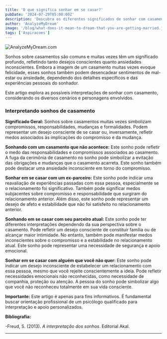 ```yaml
---
title: 'O que significa sonhar em se casar?'
pubDate: '2024-07-29T05:00:00Z'
description: 'Descubra os diferentes significados de sonhar com casamento, seja com seu parceiro, ex-parceiro ou alguém que você não conhece. Explore como esses sonhos refletem seus desejos e medos inconscientes.'
author: 'AnalyzeMyDream'
image: '/blog/what-does-it-mean-to-dream-that-you-are-getting-married.jpeg'
tags: ['Aspiracoes']
---
```


![AnalyzeMyDream.com](/blog/what-does-it-mean-to-dream-that-you-are-getting-married.jpeg)


Sonhos sobre casamentos são comuns e muitas vezes têm um significado profundo, refletindo tanto desejos conscientes quanto ansiedades inconscientes. Embora a imagem de um casamento muitas vezes evoque felicidade, esses sonhos também podem desencadear sentimentos de mal-estar ou ansiedade, dependendo dos detalhes específicos e das experiências pessoais do sonhador. 

Este artigo explora as possíveis interpretações de sonhar com casamento, considerando os diversos cenários e personagens envolvidos.

### Interpretando sonhos de casamento

**Significado Geral:** Sonhos sobre casamentos muitas vezes simbolizam compromissos, responsabilidades, mudanças e formalidades. Podem representar um desejo consciente de se casar ou, inversamente, refletir medos associados às implicações do compromisso e da mudança. 

**Sonhando com um casamento que não acontece:** Este sonho pode refletir o medo das responsabilidades e compromissos associados ao casamento. A fuga da cerimônia de casamento no sonho pode simbolizar a evitação das obrigações e mudanças que o casamento acarreta. Este sonho também pode destacar uma ansiedade inconsciente em torno do compromisso.

**Sonhar em se casar com um ex-parceiro:** Este sonho pode indicar uma reavaliação de experiências passadas com essa pessoa, especialmente se o relacionamento foi significativo. Também pode significar medos subjacentes sobre compromisso e responsabilidade que surgiram do relacionamento anterior. Além disso, este sonho pode representar um desejo de afeto e estabilidade que não foi satisfeito no relacionamento anterior.

**Sonhando em se casar com seu parceiro atual:** Este sonho pode ter diferentes interpretações dependendo da sua perspectiva sobre o casamento. Pode refletir um desejo consciente de constituir família ou de alcançar maior intimidade. No entanto, também pode manifestar medos inconscientes sobre o compromisso e a estabilidade no relacionamento atual. Este sonho pode representar uma necessidade de segurança e apoio emocional.

**Sonhar em se casar com alguém que você não quer:** Este sonho pode indicar um desejo inconsciente de estabelecer um relacionamento com essa pessoa, mesmo que você rejeite conscientemente a ideia. Pode refletir necessidades emocionais não reconhecidas, como necessidade de companhia, proteção ou atenção. A pessoa do sonho pode simbolizar algo que você não reconheceu totalmente em sua vida consciente.

**Importante:** Este artigo é apenas para fins informativos. É fundamental buscar orientação profissional de um psicólogo qualificado para interpretação e apoio personalizados.

**Bibliografia:**

-Freud, S. (2013). *A interpretação dos sonhos*. Editorial Akal.

---